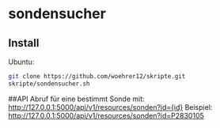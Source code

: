 # sondensucher

## Install

Ubuntu:
```bash
git clone https://github.com/woehrer12/skripte.git
skripte/sondensucher.sh
```

##API
Abruf für eine bestimmt Sonde mit:
http://127.0.0.1:5000/api/v1/resources/sonden?id={id}
Beispiel:
http://127.0.0.1:5000/api/v1/resources/sonden?id=P2830105
